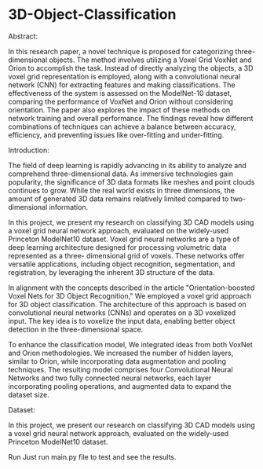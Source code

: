 # 3D-Object-Classification

Abstract:

In this research paper, a novel technique is proposed for categorizing three-dimensional objects. The method involves utilizing a Voxel Grid VoxNet and Orion to accomplish the task. Instead  of  directly  analyzing  the  objects,  a  3D  voxel  grid representation  is  employed,  along  with  a  convolutional  neural network (CNN) for extracting features and making classifications. The  effectiveness  of  the  system  is  assessed  on  the  ModelNet-10 dataset, comparing the performance of VoxNet and Orion without considering  orientation.  The  paper  also  explores  the  impact  of these methods on network training and overall performance. The findings  reveal  how  different  combinations  of  techniques  can achieve  a  balance  between  accuracy,  efficiency,  and  preventing issues like over-fitting and under-fitting.

Introduction:

The field of deep learning is rapidly advancing in its ability to analyze  and  comprehend  three-dimensional  data.  As immersive technologies gain popularity, the significance of 3D data formats like meshes and point clouds continues to grow. While the real world exists in three dimensions, the amount of generated 3D data remains relatively limited compared to two- dimensional information.

In this project, we present my research on classifying 3D CAD models using a voxel grid neural network approach, evaluated on the widely-used Princeton ModelNet10 dataset. Voxel grid neural  networks  are  a  type  of  deep  learning  architecture designed for processing volumetric data represented as a three- dimensional  grid  of  voxels.  These  networks  offer  versatile applications, including object recognition, segmentation, and registration,  by  leveraging  the  inherent  3D  structure  of  the data.

In  alignment  with  the  concepts  described  in  the  article "Orientation-boosted Voxel Nets for 3D Object Recognition," We  employed  a  voxel  grid  approach  for  3D  object classification.  The  architecture  of  this  approach  is  based  on convolutional neural networks (CNNs) and operates on a 3D voxelized  input.  The  key  idea  is  to  voxelize  the  input  data, enabling  better  object  detection  in  the  three-dimensional space.

To enhance the classification model, We integrated ideas from both  VoxNet  and  Orion  methodologies.  We  increased  the number of hidden layers, similar to Orion, while incorporating data  augmentation  and  pooling  techniques.  The  resulting model  comprises  four  Convolutional  Neural  Networks  and two fully connected neural networks, each layer incorporating pooling operations, and augmented data to expand the dataset size.

Dataset:

In this project, we present our research on classifying 3D CAD models using a voxel grid neural network approach, evaluated on the widely-used Princeton ModelNet10 dataset.

Run
Just run main.py file to test and see the results.
